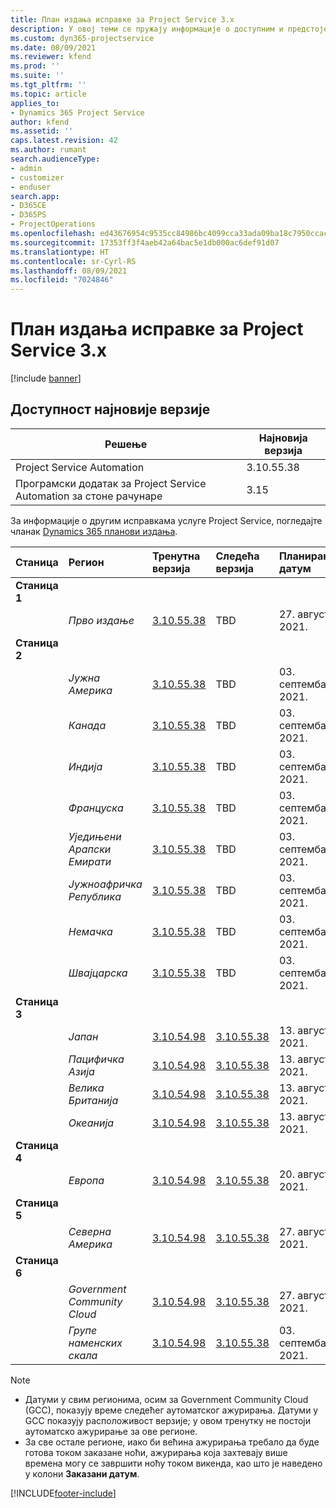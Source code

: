 ```yaml
---
title: План издања исправке за Project Service 3.x
description: У овој теми се пружају информације о доступним и предстојећим издањима услуге Dynamics 365 Project Service Automation.
ms.custom: dyn365-projectservice
ms.date: 08/09/2021
ms.reviewer: kfend
ms.prod: ''
ms.suite: ''
ms.tgt_pltfrm: ''
ms.topic: article
applies_to:
- Dynamics 365 Project Service
author: kfend
ms.assetid: ''
caps.latest.revision: 42
ms.author: rumant
search.audienceType:
- admin
- customizer
- enduser
search.app:
- D365CE
- D365PS
- ProjectOperations
ms.openlocfilehash: ed43676954c9535cc84986bc4099cca33ada09ba18c7950ccacb0dec575d0636
ms.sourcegitcommit: 17353ff3f4aeb42a64bac5e1db000ac6def91d07
ms.translationtype: HT
ms.contentlocale: sr-Cyrl-RS
ms.lasthandoff: 08/09/2021
ms.locfileid: "7024846"
---
```

# <a name="update-release-schedule-for-project-service-3x"></a>План издања исправке за Project Service 3.x

[!include [banner](../includes/psa-now-project-operations.md)]

## <a name="latest-version-availability"></a>Доступност најновије верзије

| Решење  | Најновија верзија |
|-------|----|
| Project Service Automation    | 3.10.55.38 |
| Програмски додатак за Project Service Automation за стоне рачунаре                | 3.15          |

За информације о другим исправкама услуге Project Service, погледајте чланак [Dynamics 365 планови издања](/dynamics365/release-plans/). 

| Станица  | Регион | Тренутна верзија | Следећа верзија |  Планирани датум
| :---   | :---   | :---   | :---   |:---   |         
|<strong>Станица 1</strong> | |  |  | |
| | <i>Прво издање</i> | [3.10.55.38](whats-new-ur-34.md) | TBD | 27. август 2021.
|<strong>Станица 2</strong> | |  |  | |
| | <i>Јужна Америка</i> | [3.10.55.38](whats-new-ur-34.md) | TBD | 03. септембар 2021.
| | <i>Канада</i> | [3.10.55.38](whats-new-ur-34.md) | TBD | 03. септембар 2021.
| | <i>Индија</i> | [3.10.55.38](whats-new-ur-34.md) | TBD | 03. септембар 2021.
| | <i>Француска</i> | [3.10.55.38](whats-new-ur-34.md) | TBD | 03. септембар 2021.
| | <i>Уједињени Арапски Емирати</i> | [3.10.55.38](whats-new-ur-34.md) | TBD | 03. септембар 2021.
| | <i>Јужноафричка Република</i> | [3.10.55.38](whats-new-ur-34.md) | TBD | 03. септембар 2021.
| | <i>Немачка</i> | [3.10.55.38](whats-new-ur-34.md) | TBD | 03. септембар 2021.
| | <i>Швајцарска</i> | [3.10.55.38](whats-new-ur-34.md) | TBD | 03. септембар 2021.
|<strong>Станица 3</strong> | |  |  | |
| | <i>Јапан</i> | [3.10.54.98](whats-new-ur-33.md) | [3.10.55.38](whats-new-ur-34.md) | 13. август 2021.
| | <i>Пацифичка Азија</i> | [3.10.54.98](whats-new-ur-33.md) | [3.10.55.38](whats-new-ur-34.md) | 13. август 2021.
| | <i>Велика Британија</i> | [3.10.54.98](whats-new-ur-33.md) | [3.10.55.38](whats-new-ur-34.md) | 13. август 2021.
| | <i>Океанија</i> | [3.10.54.98](whats-new-ur-33.md) | [3.10.55.38](whats-new-ur-34.md) | 13. август 2021.
|<strong>Станица 4</strong> | |  |  | |
| | <i>Европа</i> | [3.10.54.98](whats-new-ur-33.md) | [3.10.55.38](whats-new-ur-34.md) | 20. август 2021.
|<strong>Станица 5</strong> | |  |  | |
| | <i>Северна Америка</i> | [3.10.54.98](whats-new-ur-33.md) | [3.10.55.38](whats-new-ur-34.md) | 27. август 2021.
|<strong>Станица 6</strong> | |  |  | |
| | <i>Government Community Cloud</i> | [3.10.54.98](whats-new-ur-33.md) | [3.10.55.38](whats-new-ur-34.md) | 27. август 2021.
| | <i>Групе наменских скала</i> | [3.10.54.98](whats-new-ur-33.md) | [3.10.55.38](whats-new-ur-34.md) | 03. септембар 2021.

>[!Note]
> - Датуми у свим регионима, осим за Government Community Cloud (GCC), показују време следећег аутоматског ажурирања. Датуми у GCC показују расположивост верзије; у овом тренутку не постоји аутоматско ажурирање за ове регионе.
> - За све остале регионе, иако би већина ажурирања требало да буде готова током заказане ноћи, ажурирања која захтевају више времена могу се завршити ноћу током викенда, као што је наведено у колони **Заказани датум**.


[!INCLUDE[footer-include](../includes/footer-banner.md)]
